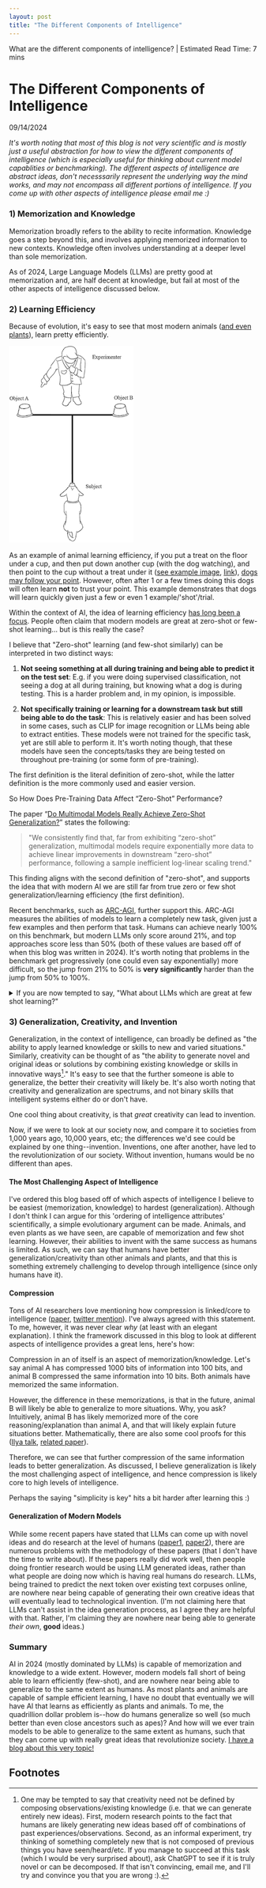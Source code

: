 ```yaml
---
layout: post
title: "The Different Components of Intelligence"
---
```



What are the different components of intelligence? <span>|</span> Estimated Read Time: 7 mins


# The Different Components of Intelligence
09/14/2024


*It's worth noting that most of this blog is not very scientific and is mostly just a useful abstraction for how to view the different components of intelligence (which is especially useful for thinking about current model capablities or benchmarking). The different aspects of intelligence are abstract ideas, don't necesssarily represent the underlying way the mind works, and may not encompass all different portions of intelligence. If you come up with other aspects of intelligence please email me :)*


### 1) Memorization and Knowledge 

Memorization broadly refers to the ability to recite information. Knowledge goes a step beyond this, and involves applying memorized information to new contexts. Knowledge often involves understanding at a deeper level than sole memorization.

As of 2024, Large Language Models (LLMs) are pretty good at memorization and, are half decent at knowledge, but fail at most of the other aspects of intelligence discussed below.


### 2) Learning Efficiency

Because of evolution, it's easy to see that most modern animals ([and even plants](https://pubmed.ncbi.nlm.nih.gov/24390479/)), learn pretty efficiently.

<a id="image-experiment"></a>
<!-- <img src="/assets/image.png" alt="Object choice task experiment" width="300"> -->

![object choice task experiment](/assets/dog_experiment.png)

As an example of animal learning efficiency, if you put a treat on the floor under a cup, and then put down another cup (with the dog watching), and then point to the cup without a treat under it ([see example image](#image-experiment), [link](https://www.google.com/url?sa=i&url=https%3A%2F%2Flink.springer.com%2F10.1007%2F978-3-319-47829-6_100-1&psig=AOvVaw2cVxlE7-ZVPwfrL25o3WDF&ust=1726449432306000&source=images&cd=vfe&opi=89978449&ved=0CBcQjhxqFwoTCLDCsbzjw4gDFQAAAAAdAAAAABAE)), [dogs may follow your point](https://www.psychologytoday.com/us/blog/canine-corner/201502/study-dogs-can-identify-liars-and-they-dont-trust-them). However, often after 1 or a few times doing this dogs will often learn **not** to trust your point. This example demonstrates that dogs will learn quickly given just a few or even 1 example/'shot'/trial.


Within the context of AI, the idea of learning efficiency [has long been a focus](https://arxiv.org/abs/2205.06743). People often claim that modern models are great at zero-shot or few-shot learning... but is this really the case?

I believe that "Zero-shot" learning (and few-shot similarly) can be interpreted in two distinct ways:

1. **Not seeing something at all during training and being able to predict it on the test set**: E.g. if you were doing supervised classification, not seeing a dog at all during training, but knowing what a dog is during testing. This is a harder problem and, in my opinion, is impossible. 
   
2. **Not specifically training or learning for a downstream task but still being able to do the task**: This is relatively easier and has been solved in some cases, such as CLIP for image recognition or LLMs being able to extract entities. These models were not trained for the specific task, yet are still able to perform it. It's worth noting though, that these models have seen the concepts/tasks they are being tested on throughout pre-training (or some form of pre-training).

The first definition is the literal definition of zero-shot, while the latter definition is the more commonly used and easier version.

So How Does Pre-Training Data Affect “Zero-Shot” Performance?

The paper “[Do Multimodal Models Really Achieve Zero-Shot Generalization?](https://arxiv.org/pdf/2404.04125)” states the following:

> "We consistently find that, far from exhibiting “zero-shot” generalization, multimodal models require exponentially more data to achieve linear improvements in downstream “zero-shot” performance, following a sample inefficient log-linear scaling trend."

This finding aligns with the second definition of "zero-shot", and supports the idea that with modern AI we are still far from true zero or few shot generalization/learning efficiency (the first definition).

Recent benchmarks, such as [ARC-AGI](https://arcprize.org/), further support this. ARC-AGI measures the abilities of models to learn a completely new task, given just a few examples and then perform that task. Humans can achieve nearly 100% on this benchmark, but modern LLMs only score around 21%, and top approaches score less than 50% (both of these values are based off of when this blog was written in 2024). It's worth noting that problems in the benchmark get progressively (one could even say exponentially) more difficult, so the jump from 21% to 50% is **very significantly** harder than the jump from 50% to 100%. 



<details>
  <summary>If you are now tempted to say, "What about LLMs which are great at few shot learning?"</summary>
  
  LLMs are not good at few shot learning unless they have already been trained on data similar to whatever task is being performed. For benchmarks such as ARC, which are completely out of distribution for the pre-training data of LLMs, they do terrible at few shot learning. AI researchers have become accustomed to calling models good at few shot learning, even though models have often seen similar examples during pre-training hundreds or even thousands of times during training (https://arxiv.org/pdf/2404.04125).
  
</details>




### 3) Generalization, Creativity, and Invention

Generalization, in the context of intelligence, can broadly be defined as "the ability to apply learned knowledge or skills to new and varied situations." Similarly, creativity can be thought of as "the ability to generate novel and original ideas or solutions by combining existing knowledge or skills in innovative ways[^1]."  It's easy to see that the further someone is able to generalize, the better their creativity will likely be. It's also worth noting that creativity and generalization are spectrums, and not binary skills that intelligent systems either do or don't have.

One cool thing about creativity, is that *great* creativity can lead to invention. 

Now, if we were to look at our society now, and compare it to societies from 1,000 years ago, 10,000 years, etc; the differences we'd see could be explained by one thing--invention. Inventions, one after another, have led to the revolutionization of our society. Without invention, humans would be no different than apes.


#### The Most Challenging Aspect of Intelligence 
I've ordered this blog based off of which aspects of intelligence I believe to be easiest (memorization, knowledge) to hardest (generalization). Although I don't think I can argue for this 'ordering of intelligence attributes' scientifically, a simple evolutionary argument can be made. Animals, and even plants as we have seen, are capable of memorization and few shot learning. However, their abilities to invent with the same success as humans is limited. As such, we can say that humans have better generalization/creativity than other animals and plants, and that this is something extremely challenging to develop through intelligence (since only humans have it).


#### Compression
Tons of AI researchers love mentioning how compression is linked/core to intelligence ([paper](https://arxiv.org/pdf/2309.10668), [twitter mention](https://x.com/arankomatsuzaki)). I've always agreed with this statement. To me, however, it was never clear *why* (at least with an elegant explanation). I think the framework discussed in this blog to look at different aspects of intelligence provides a great lens, here's how:

Compression in an of itself is an aspect of memorization/knowledge. Let's say animal A has compressed 1000 bits of information into 100 bits, and animal B compressed the same information into 10 bits. Both animals have memorized the same information.

However, the difference in these memorizations, is that in the future, animal B will likely be able to generalize to more situations. Why, you ask? Intuitively, animal B has likely memorized more of the core reasoning/explanation than animal A, and that will likely explain future situations better. Mathematically, there are also some cool proofs for this ([Ilya talk](https://www.youtube.com/watch?v=AKMuA_TVz3A), [related paper](https://arxiv.org/pdf/2304.09355)).

Therefore, we can see that further compression of the same information leads to better generalization. As discussed, I believe generalization is likely the most challenging aspect of intelligence, and hence compression is likely core to high levels of intelligence.

Perhaps the saying "simplicity is key" hits a bit harder after learning this :)

#### Generalization of Modern Models
While some recent papers have stated that LLMs can come up with novel ideas and do research at the level of humans ([paper1](https://arxiv.org/pdf/2409.04109), [paper2](https://www.arxiv.org/pdf/2408.06292)), there are numerous problems with the methodology of these papers (that I don't have the time to write about). If these papers really did work well, then people doing frontier research would be using LLM generated ideas, rather than what people are doing now which is having real humans do research. LLMs, being trained to predict the next token over existing text corpuses online, are nowhere near being capable of generating their own creative ideas that will eventually lead to technological invention. (I'm not claiming here that LLMs can't assist in the idea generation process, as I agree they are helpful with that. Rather, I'm claiming they are nowhere near being able to generate *their own*, **good** ideas.)


### Summary
AI in 2024 (mostly dominated by LLMs) is capable of memorization and knowledge to a wide extent. However, modern models fall short of being able to learn efficiently (few-shot), and are nowhere near being able to generalize to the same extent as humans. As most plants and animals are capable of sample efficient learning, I have no doubt that eventually we will have AI that learns as efficiently as plants and animals. To me, the quadrillion dollar problem is--how do humans generalize so well (so much better than even close ancestors such as apes)? And how will we ever train models to be able to generalize to the same extent as humans, such that they can come up with really great ideas that revolutionize society. [I have a blog about this very topic!](https://alexiglad.github.io/2023/10/04/Biological_Intelligence.html)


## Footnotes

[^1]: One may be tempted to say that creativity need not be defined by composing observations/existing knowledge (i.e. that we can generate entirely new ideas). First, modern research points to the fact that humans are likely generating new ideas based off of combinations of past experiences/observations. Second, as an informal experiment, try thinking of something completely new that is not composed of previous things you have seen/heard/etc. If you manage to succeed at this task (which I would be very surprised about), ask ChatGPT to see if it is truly novel or can be decomposed. If that isn't convincing, email me, and I'll try and convince you that you are wrong :).